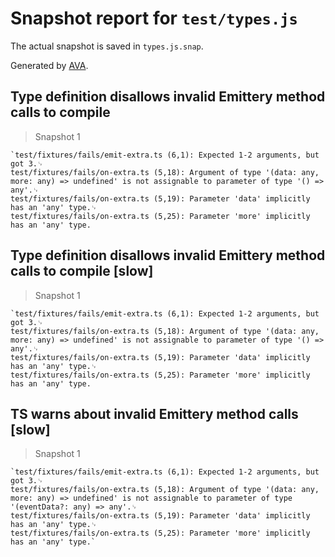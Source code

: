 # Snapshot report for `test/types.js`

The actual snapshot is saved in `types.js.snap`.

Generated by [AVA](https://ava.li).

## Type definition disallows invalid Emittery method calls to compile

> Snapshot 1

    `test/fixtures/fails/emit-extra.ts (6,1): Expected 1-2 arguments, but got 3.␊
    test/fixtures/fails/on-extra.ts (5,18): Argument of type '(data: any, more: any) => undefined' is not assignable to parameter of type '() => any'.␊
    test/fixtures/fails/on-extra.ts (5,19): Parameter 'data' implicitly has an 'any' type.␊
    test/fixtures/fails/on-extra.ts (5,25): Parameter 'more' implicitly has an 'any' type.

## Type definition disallows invalid Emittery method calls to compile [slow]

> Snapshot 1

    `test/fixtures/fails/emit-extra.ts (6,1): Expected 1-2 arguments, but got 3.␊
    test/fixtures/fails/on-extra.ts (5,18): Argument of type '(data: any, more: any) => undefined' is not assignable to parameter of type '() => any'.␊
    test/fixtures/fails/on-extra.ts (5,19): Parameter 'data' implicitly has an 'any' type.␊
    test/fixtures/fails/on-extra.ts (5,25): Parameter 'more' implicitly has an 'any' type.

## TS warns about invalid Emittery method calls [slow]

> Snapshot 1

    `test/fixtures/fails/emit-extra.ts (6,1): Expected 1-2 arguments, but got 3.␊
    test/fixtures/fails/on-extra.ts (5,18): Argument of type '(data: any, more: any) => undefined' is not assignable to parameter of type '(eventData?: any) => any'.␊
    test/fixtures/fails/on-extra.ts (5,19): Parameter 'data' implicitly has an 'any' type.␊
    test/fixtures/fails/on-extra.ts (5,25): Parameter 'more' implicitly has an 'any' type.`